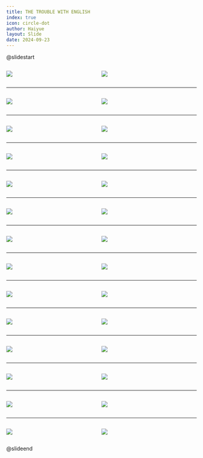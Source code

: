 ```yaml
---
title: THE TROUBLE WITH ENGLISH
index: true
icon: circle-dot
author: Haiyue
layout: Slide
date: 2024-09-23
---
```

 
@slidestart

<div style="display:flex">
<div style="flex:1">

![](/reading/english/Level-S/THE%20TROUBLE%20WITH%20ENGLISH/001.webp)
</div>
<div style="flex:1">

![](/reading/english/Level-S/THE%20TROUBLE%20WITH%20ENGLISH/002.webp)
</div>
</div>

---

<div style="display:flex">
<div style="flex:1">

![](/reading/english/Level-S/THE%20TROUBLE%20WITH%20ENGLISH/003.webp)
</div>
<div style="flex:1">

![](/reading/english/Level-S/THE%20TROUBLE%20WITH%20ENGLISH/004.webp)
</div>
</div>

---

<div style="display:flex">
<div style="flex:1">

![](/reading/english/Level-S/THE%20TROUBLE%20WITH%20ENGLISH/005.webp)
</div>
<div style="flex:1">

![](/reading/english/Level-S/THE%20TROUBLE%20WITH%20ENGLISH/006.webp)
</div>
</div>

---

<div style="display:flex">
<div style="flex:1">

![](/reading/english/Level-S/THE%20TROUBLE%20WITH%20ENGLISH/007.webp)
</div>
<div style="flex:1">

![](/reading/english/Level-S/THE%20TROUBLE%20WITH%20ENGLISH/008.webp)
</div>
</div>

---

<div style="display:flex">
<div style="flex:1">

![](/reading/english/Level-S/THE%20TROUBLE%20WITH%20ENGLISH/009.webp)
</div>
<div style="flex:1">

![](/reading/english/Level-S/THE%20TROUBLE%20WITH%20ENGLISH/010.webp)
</div>
</div>

---

<div style="display:flex">
<div style="flex:1">

![](/reading/english/Level-S/THE%20TROUBLE%20WITH%20ENGLISH/011.webp)
</div>
<div style="flex:1">

![](/reading/english/Level-S/THE%20TROUBLE%20WITH%20ENGLISH/012.webp)
</div>
</div>

---

<div style="display:flex">
<div style="flex:1">

![](/reading/english/Level-S/THE%20TROUBLE%20WITH%20ENGLISH/013.webp)
</div>
<div style="flex:1">

![](/reading/english/Level-S/THE%20TROUBLE%20WITH%20ENGLISH/014.webp)
</div>
</div>

---

<div style="display:flex">
<div style="flex:1">

![](/reading/english/Level-S/THE%20TROUBLE%20WITH%20ENGLISH/015.webp)
</div>
<div style="flex:1">

![](/reading/english/Level-S/THE%20TROUBLE%20WITH%20ENGLISH/016.webp)
</div>
</div>

---

<div style="display:flex">
<div style="flex:1">

![](/reading/english/Level-S/THE%20TROUBLE%20WITH%20ENGLISH/017.webp)
</div>
<div style="flex:1">

![](/reading/english/Level-S/THE%20TROUBLE%20WITH%20ENGLISH/018.webp)
</div>
</div>

---

<div style="display:flex">
<div style="flex:1">

![](/reading/english/Level-S/THE%20TROUBLE%20WITH%20ENGLISH/019.webp)
</div>
<div style="flex:1">

![](/reading/english/Level-S/THE%20TROUBLE%20WITH%20ENGLISH/020.webp)
</div>
</div>

---

<div style="display:flex">
<div style="flex:1">

![](/reading/english/Level-S/THE%20TROUBLE%20WITH%20ENGLISH/021.webp)
</div>
<div style="flex:1">

![](/reading/english/Level-S/THE%20TROUBLE%20WITH%20ENGLISH/022.webp)
</div>
</div>

---

<div style="display:flex">
<div style="flex:1">

![](/reading/english/Level-S/THE%20TROUBLE%20WITH%20ENGLISH/023.webp)
</div>
<div style="flex:1">

![](/reading/english/Level-S/THE%20TROUBLE%20WITH%20ENGLISH/024.webp)
</div>
</div>

---

<div style="display:flex">
<div style="flex:1">

![](/reading/english/Level-S/THE%20TROUBLE%20WITH%20ENGLISH/025.webp)
</div>
<div style="flex:1">

![](/reading/english/Level-S/THE%20TROUBLE%20WITH%20ENGLISH/026.webp)
</div>
</div>

---

<div style="display:flex">
<div style="flex:1">

![](/reading/english/Level-S/THE%20TROUBLE%20WITH%20ENGLISH/027.webp)
</div>
<div style="flex:1">

![](/reading/english/Level-S/THE%20TROUBLE%20WITH%20ENGLISH/028.webp)
</div>
</div>

@slideend